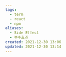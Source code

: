```yaml
---
tags:
  - term
  - react
  - npm
aliases:
  - Side Effect
  - 부수효과
created: 2021-12-30 13:06
updated: 2021-12-30 13:14
---
```

